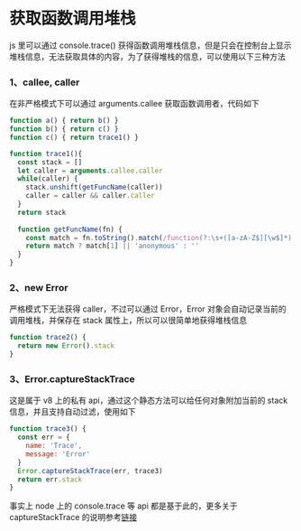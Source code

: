 # 获取函数调用堆栈

js 里可以通过 console.trace() 获得函数调用堆栈信息，但是只会在控制台上显示堆栈信息，无法获取具体的内容，为了获得堆栈的信息，可以使用以下三种方法

### 1、callee, caller

在非严格模式下可以通过 arguments.callee 获取函数调用者，代码如下

```javascript
function a() { return b() }
function b() { return c() }
function c() { return trace1() } 

function trace1(){
  const stack = []
  let caller = arguments.callee.caller
  while(caller) {
    stack.unshift(getFuncName(caller))
    caller = caller && caller.caller
  }
  return stack
  
  function getFuncName(fn) {
    const match = fn.toString().match(/function(?:\s+([a-zA-Z$][\w$]*)|)\s*\(/)
    return match ? match[1] || 'anonymous' : ''
  }
}
```

### 2、new Error

严格模式下无法获得 caller，不过可以通过 Error，Error 对象会自动记录当前的调用堆栈，并保存在 stack 属性上，所以可以很简单地获得堆栈信息

```javascript
function trace2() {
  return new Error().stack
}
```

### 3、Error.captureStackTrace

这是属于 v8 上的私有 api，通过这个静态方法可以给任何对象附加当前的 stack 信息，并且支持自动过滤，使用如下

```javascript
function trace3() {
  const err = {
    name: 'Trace',
    message: 'Error'
  }
  Error.captureStackTrace(err, trace3)
  return err.stack
}
```

事实上 node 上的 console.trace 等 api 都是基于此的，更多关于 captureStackTrace 的说明参考[链接](https://segmentfault.com/a/1190000007076507)

